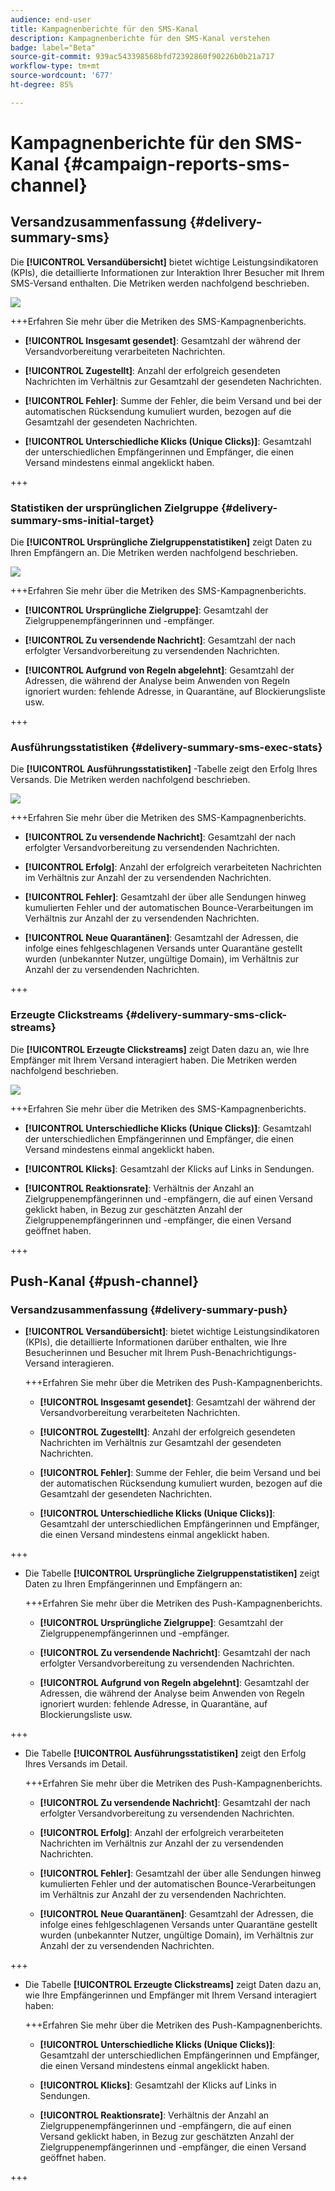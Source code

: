 ```yaml
---
audience: end-user
title: Kampagnenberichte für den SMS-Kanal
description: Kampagnenberichte für den SMS-Kanal verstehen
badge: label="Beta"
source-git-commit: 939ac543398568bfd72392860f90226b0b21a717
workflow-type: tm+mt
source-wordcount: '677'
ht-degree: 85%

---
```



# Kampagnenberichte für den SMS-Kanal {#campaign-reports-sms-channel}

## Versandzusammenfassung {#delivery-summary-sms}

Die **[!UICONTROL Versandübersicht]** bietet wichtige Leistungsindikatoren (KPIs), die detaillierte Informationen zur Interaktion Ihrer Besucher mit Ihrem SMS-Versand enthalten. Die Metriken werden nachfolgend beschrieben.

![](assets/campaign_report_sms_1.png)

+++Erfahren Sie mehr über die Metriken des SMS-Kampagnenberichts.

* **[!UICONTROL Insgesamt gesendet]**: Gesamtzahl der während der Versandvorbereitung verarbeiteten Nachrichten.

* **[!UICONTROL Zugestellt]**: Anzahl der erfolgreich gesendeten Nachrichten im Verhältnis zur Gesamtzahl der gesendeten Nachrichten.

* **[!UICONTROL Fehler]**: Summe der Fehler, die beim Versand und bei der automatischen Rücksendung kumuliert wurden, bezogen auf die Gesamtzahl der gesendeten Nachrichten.

* **[!UICONTROL Unterschiedliche Klicks (Unique Clicks)]**: Gesamtzahl der unterschiedlichen Empfängerinnen und Empfänger, die einen Versand mindestens einmal angeklickt haben.

+++


### Statistiken der ursprünglichen Zielgruppe {#delivery-summary-sms-initial-target}

Die **[!UICONTROL Ursprüngliche Zielgruppenstatistiken]** zeigt Daten zu Ihren Empfängern an. Die Metriken werden nachfolgend beschrieben.


![](assets/campaign_report_sms_2.png)

+++Erfahren Sie mehr über die Metriken des SMS-Kampagnenberichts.

* **[!UICONTROL Ursprüngliche Zielgruppe]**: Gesamtzahl der Zielgruppenempfängerinnen und -empfänger.

* **[!UICONTROL Zu versendende Nachricht]**: Gesamtzahl der nach erfolgter Versandvorbereitung zu versendenden Nachrichten.

* **[!UICONTROL Aufgrund von Regeln abgelehnt]**: Gesamtzahl der Adressen, die während der Analyse beim Anwenden von Regeln ignoriert wurden: fehlende Adresse, in Quarantäne, auf Blockierungsliste usw.

+++


### Ausführungsstatistiken {#delivery-summary-sms-exec-stats}

Die **[!UICONTROL Ausführungsstatistiken]** -Tabelle zeigt den Erfolg Ihres Versands. Die Metriken werden nachfolgend beschrieben.


![](assets/campaign_report_sms_3.png)

+++Erfahren Sie mehr über die Metriken des SMS-Kampagnenberichts.

* **[!UICONTROL Zu versendende Nachricht]**: Gesamtzahl der nach erfolgter Versandvorbereitung zu versendenden Nachrichten.

* **[!UICONTROL Erfolg]**: Anzahl der erfolgreich verarbeiteten Nachrichten im Verhältnis zur Anzahl der zu versendenden Nachrichten.

* **[!UICONTROL Fehler]**: Gesamtzahl der über alle Sendungen hinweg kumulierten Fehler und der automatischen Bounce-Verarbeitungen im Verhältnis zur Anzahl der zu versendenden Nachrichten.

* **[!UICONTROL Neue Quarantänen]**: Gesamtzahl der Adressen, die infolge eines fehlgeschlagenen Versands unter Quarantäne gestellt wurden (unbekannter Nutzer, ungültige Domain), im Verhältnis zur Anzahl der zu versendenden Nachrichten.

+++

### Erzeugte Clickstreams {#delivery-summary-sms-click-streams}

Die **[!UICONTROL Erzeugte Clickstreams]** zeigt Daten dazu an, wie Ihre Empfänger mit Ihrem Versand interagiert haben. Die Metriken werden nachfolgend beschrieben.

![](assets/campaign_report_sms_4.png)

+++Erfahren Sie mehr über die Metriken des SMS-Kampagnenberichts.

* **[!UICONTROL Unterschiedliche Klicks (Unique Clicks)]**: Gesamtzahl der unterschiedlichen Empfängerinnen und Empfänger, die einen Versand mindestens einmal angeklickt haben.

* **[!UICONTROL Klicks]**: Gesamtzahl der Klicks auf Links in Sendungen.

* **[!UICONTROL Reaktionsrate]**: Verhältnis der Anzahl an Zielgruppenempfängerinnen und -empfängern, die auf einen Versand geklickt haben, in Bezug zur geschätzten Anzahl der Zielgruppenempfängerinnen und -empfänger, die einen Versand geöffnet haben.

+++

## Push-Kanal {#push-channel}

### Versandzusammenfassung {#delivery-summary-push}

* **[!UICONTROL Versandübersicht]**: bietet wichtige Leistungsindikatoren (KPIs), die detaillierte Informationen darüber enthalten, wie Ihre Besucherinnen und Besucher mit Ihrem Push-Benachrichtigungs-Versand interagieren.

  +++Erfahren Sie mehr über die Metriken des Push-Kampagnenberichts.

   * **[!UICONTROL Insgesamt gesendet]**: Gesamtzahl der während der Versandvorbereitung verarbeiteten Nachrichten.

   * **[!UICONTROL Zugestellt]**: Anzahl der erfolgreich gesendeten Nachrichten im Verhältnis zur Gesamtzahl der gesendeten Nachrichten.

   * **[!UICONTROL Fehler]**: Summe der Fehler, die beim Versand und bei der automatischen Rücksendung kumuliert wurden, bezogen auf die Gesamtzahl der gesendeten Nachrichten.

   * **[!UICONTROL Unterschiedliche Klicks (Unique Clicks)]**: Gesamtzahl der unterschiedlichen Empfängerinnen und Empfänger, die einen Versand mindestens einmal angeklickt haben.

+++

* Die Tabelle **[!UICONTROL Ursprüngliche Zielgruppenstatistiken]** zeigt Daten zu Ihren Empfängerinnen und Empfängern an:

  +++Erfahren Sie mehr über die Metriken des Push-Kampagnenberichts.

   * **[!UICONTROL Ursprüngliche Zielgruppe]**: Gesamtzahl der Zielgruppenempfängerinnen und -empfänger.

   * **[!UICONTROL Zu versendende Nachricht]**: Gesamtzahl der nach erfolgter Versandvorbereitung zu versendenden Nachrichten.

   * **[!UICONTROL Aufgrund von Regeln abgelehnt]**: Gesamtzahl der Adressen, die während der Analyse beim Anwenden von Regeln ignoriert wurden: fehlende Adresse, in Quarantäne, auf Blockierungsliste usw.

+++

* Die Tabelle **[!UICONTROL Ausführungsstatistiken]** zeigt den Erfolg Ihres Versands im Detail.

  +++Erfahren Sie mehr über die Metriken des Push-Kampagnenberichts.

   * **[!UICONTROL Zu versendende Nachricht]**: Gesamtzahl der nach erfolgter Versandvorbereitung zu versendenden Nachrichten.

   * **[!UICONTROL Erfolg]**: Anzahl der erfolgreich verarbeiteten Nachrichten im Verhältnis zur Anzahl der zu versendenden Nachrichten.

   * **[!UICONTROL Fehler]**: Gesamtzahl der über alle Sendungen hinweg kumulierten Fehler und der automatischen Bounce-Verarbeitungen im Verhältnis zur Anzahl der zu versendenden Nachrichten.

   * **[!UICONTROL Neue Quarantänen]**: Gesamtzahl der Adressen, die infolge eines fehlgeschlagenen Versands unter Quarantäne gestellt wurden (unbekannter Nutzer, ungültige Domain), im Verhältnis zur Anzahl der zu versendenden Nachrichten.

+++

* Die Tabelle **[!UICONTROL Erzeugte Clickstreams]** zeigt Daten dazu an, wie Ihre Empfängerinnen und Empfänger mit Ihrem Versand interagiert haben:

  +++Erfahren Sie mehr über die Metriken des Push-Kampagnenberichts.

   * **[!UICONTROL Unterschiedliche Klicks (Unique Clicks)]**: Gesamtzahl der unterschiedlichen Empfängerinnen und Empfänger, die einen Versand mindestens einmal angeklickt haben.

   * **[!UICONTROL Klicks]**: Gesamtzahl der Klicks auf Links in Sendungen.

   * **[!UICONTROL Reaktionsrate]**: Verhältnis der Anzahl an Zielgruppenempfängerinnen und -empfängern, die auf einen Versand geklickt haben, in Bezug zur geschätzten Anzahl der Zielgruppenempfängerinnen und -empfänger, die einen Versand geöffnet haben.

+++

